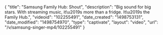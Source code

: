 {
    "title": "Samsung Family Hub: Shout",
    "description": "Big sound for big stars. With streaming music, it\u2019s more than a fridge. It\u2019s the Family Hub.",
    "videoid": "102255491",
    "date_created": "1498753131",
    "date_modified": "1498754970",
    "type": "captivate",
    "layout": "video",
    "url": "\/v\/samsung-singer-mp4\/102255491"
}